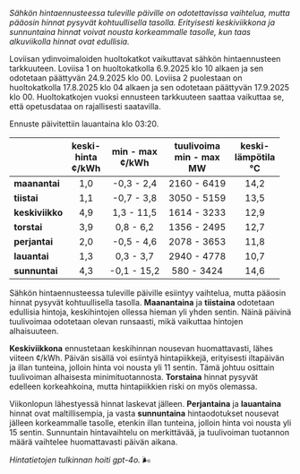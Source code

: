 *Sähkön hintaennusteessa tuleville päiville on odotettavissa vaihtelua, mutta pääosin hinnat pysyvät kohtuullisella tasolla. Erityisesti keskiviikkona ja sunnuntaina hinnat voivat nousta korkeammalle tasolle, kun taas alkuviikolla hinnat ovat edullisia.*

Loviisan ydinvoimaloiden huoltokatkot vaikuttavat sähkön hintaennusteen tarkkuuteen. Loviisa 1 on huoltokatkolla 6.9.2025 klo 10 alkaen ja sen odotetaan päättyvän 24.9.2025 klo 00. Loviisa 2 puolestaan on huoltokatkolla 17.8.2025 klo 04 alkaen ja sen odotetaan päättyvän 17.9.2025 klo 00. Huoltokatkojen vuoksi ennusteen tarkkuuteen saattaa vaikuttaa se, että opetusdataa on rajallisesti saatavilla.

Ennuste päivitettiin lauantaina klo 03:20.

|               | keski-<br>hinta<br>¢/kWh | min - max<br>¢/kWh | tuulivoima<br>min - max<br>MW | keski-<br>lämpötila<br>°C |
|:-------------|:----------------:|:----------------:|:-------------:|:-------------:|
| **maanantai** | 1,0              | -0,3 - 2,4       | 2160 - 6419   | 14,2          |
| **tiistai**   | 1,1              | -0,7 - 3,8       | 3050 - 5159   | 13,5          |
| **keskiviikko** | 4,9            | 1,3 - 11,5       | 1614 - 3233   | 12,9          |
| **torstai**   | 3,9              | 0,8 - 6,2        | 1356 - 2495   | 12,7          |
| **perjantai** | 2,0              | -0,5 - 4,6       | 2078 - 3653   | 11,8          |
| **lauantai**  | 1,3              | 0,3 - 3,7        | 2940 - 4778   | 10,7          |
| **sunnuntai** | 4,3              | -0,1 - 15,2      | 580 - 3424    | 14,6          |

Sähkön hintaennusteessa tuleville päiville esiintyy vaihtelua, mutta pääosin hinnat pysyvät kohtuullisella tasolla. **Maanantaina** ja **tiistaina** odotetaan edullisia hintoja, keskihintojen ollessa hieman yli yhden sentin. Näinä päivinä tuulivoimaa odotetaan olevan runsaasti, mikä vaikuttaa hintojen alhaisuuteen.

**Keskiviikkona** ennustetaan keskihinnan nousevan huomattavasti, lähes viiteen ¢/kWh. Päivän sisällä voi esiintyä hintapiikkejä, erityisesti iltapäivän ja illan tunteina, jolloin hinta voi nousta yli 11 sentin. Tämä johtuu osittain tuulivoiman alhaisesta minimituotannosta. **Torstaina** hinnat pysyvät edelleen korkeahkoina, mutta hintapiikkien riski on myös olemassa.

Viikonlopun lähestyessä hinnat laskevat jälleen. **Perjantaina** ja **lauantaina** hinnat ovat maltillisempia, ja vasta **sunnuntaina** hintaodotukset nousevat jälleen korkeammalle tasolle, etenkin illan tunteina, jolloin hinta voi nousta yli 15 sentin. Sunnuntain hintavaihtelu on merkittävää, ja tuulivoiman tuotannon määrä vaihtelee huomattavasti päivän aikana.

*Hintatietojen tulkinnan hoiti gpt-4o.* 🌬️
